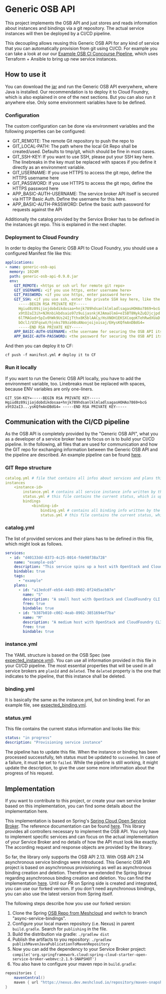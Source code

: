 # Generic OSB API

This project implements the OSB API and just stores and reads information about instances and bindings via a git repository. 
The actual service instances will then be deployed by a CI/CD pipeline.

This decoupling allows reusing this Generic OSB API for any kind of service that you can automatically provision from git using CI/CD.
For example you can take a look at our our [Example OSB CI Concourse Pipeline](https://github.com/Meshcloud/example-osb-ci), 
which uses Terraform + Ansible to bring up new service instances.

## How to use it
You can download the [jar](https://swift.os.eu-de-darz.msh.host/swift/v1/publish/generic-osb-api-0.9.0.jar) and run the 
Generic OSB API everywhere, where Java is installed. Our recommendation is to deploy it to Cloud Foundry, which is also 
explained in one of the next sections. But you can also run it anywhere else. Only some environment variables have to 
be defined.

### Configuration

The custom configuration can be done via environment variables and the following properties can be configured:

- GIT_REMOTE: The remote Git repository to push the repo to
- GIT_LOCAL-PATH: The path where the local Git Repo shall be created/used. Defaults to tmp/git, which should be fine in
most cases.
- GIT_SSH-KEY: If you want to use SSH, please put your SSH key here. The linebreaks in the key must be replaced with 
spaces if you define it directly as an environment variable.
- GIT_USERNAME: If you use HTTPS to access the git repo, define the HTTPS username here
- GIT_PASSWORD: If you use HTTPS to access the git repo, define the HTTPS password here
- APP_BASIC-AUTH-USERNAME: The service broker API itself is secured via HTTP Basic Auth. Define the username for this here.
- APP_BASIC-AUTH-PASSWORD: Define the basic auth password for requests against the API

Additionally the catalog provided by the Service Broker has to be defined in the instances git repo. This is explained 
in the next chapter.

### Deployment to Cloud Foundry

In order to deploy the Generic OSB API to Cloud Foundry, you should use a configured Manifest file like this:

```yaml
applications:
- name: generic-osb-api
  memory: 1024M
  path: generic-osb-api-0.9.0.jar
  env:
    GIT_REMOTE: <https or ssh url for remote git repo>
    GIT_USERNAME: <if you use https, enter username here>
    GIT_PASSWORD: <if you use https, enter password here>
    GIT_SSH: <if you use ssh, enter the private SSH key here, like the example shows>
      -----BEGIN RSA PRIVATE KEY-----
      Hgiud8z89ijiojdobdikdosaa+hnjk789hdsanlklmladlsagasHOHAo7869+bcG
      x9tD2aI3ih+NJKnbikbdsaio97z9uijasnkjKJAmaölmö+eISBT8NykZuQJjcjpd
      6lTMAGod+5pIv0hWk9Us24IjTthx8K5blAACy/HsXNOH1EKSXCoqoKTehRwdXUaD
      bOclJ/U3FqswV/hjnks789za98sANoojoijoisaj/EHysKQfmAnDBdG4=
      -----END RSA PRIVATE KEY-----
    APP_BASIC-AUTH-USERNAME: <the username for securing the OSB API itself>
    APP_BASIC-AUTH-PASSWORD: <the password for securing the OSB API itself>
```

And then you can deploy it to CF:
```
cf push -f manifest.yml # deploy it to CF
```

### Run it locally
If you want to run the Generic OSB API locally, you have to add the environment variable, too. Linebreaks must be replaced
with spaces, because ENV variables are only one-liners.

```GIT_SSH-KEY=-----BEGIN RSA PRIVATE KEY----- Hgiud8z89ijiojdobdikdosaa+hnjk789hdsanlklmladlsagasHOHAo7869+bcG x9tD2aI3...ysKQfmAnDBdG4= -----END RSA PRIVATE KEY-----```

## Communication with the CI/CD pipeline
As the OSB API is completely provided by the "Generic OSB API", what you as a developer of a service broker have to focus
on is to build your CI/CD pipeline. In the following, all files that are used for communication and how the GIT repo
for exchanging information between the Generic OSB API and the pipeline are described. An example pipeline can be found
[here](https://github.com/Meshcloud/example-osb-ci).

### GIT Repo structure
```yaml
catalog.yml # file that contains all infos about services and plans this Service broker provides
instances
    <instance-id>
        instance.yml # contains all service instance info written by the Generic OSB API
        status.yml # this file contains the current status, which is updated by the pipeline
        bindings
            <binding-id>
                binding.yml # contains all binding info written by the Generic OSB API
                status.yml # this file contains the current status, which is updated by the pipeline
```

### catalog.yml
The list of provided services and their plans has to be defined in this file, which might look as follows.
```yaml
services:
  - id: "d40133dd-8373-4c25-8014-fde98f38a728"
    name: "example-osb"
    description: "This service spins up a host with OpenStack and Cloud Foundry CLI installed."
    bindable: true
    tags:
      - "example"
    plans:
      - id: "a13edcdf-eb54-44d3-8902-8f24d5acb07e"
        name: "S"
        description: "A small host with OpenStack and CloudFoundry CLI installed"
        free: true
        bindable: true
      - id: "b387b010-c002-4eab-8902-3851694ef7ba"
        name: "M"
        description: "A medium host with OpenStack and CloudFoundry CLI installed"
        free: true
        bindable: true
```

### instance.yml
The YAML structure is based on the OSB Spec (see [expected_instance.yml](src/test/resources/expected_instance.yml)).
You can use all information provided in this file in your CI/CD pipeline. The most essential properties that will be
used in all service brokers are `planId` and `deleted`. The `deleted` property is the one that indicates to the pipeline,
that this instance shall be deleted.

### binding.yml
It is basically the same as the instance.yml, but on binding level. For an example file, see
[expected_binding.yml](src/test/resources/expected_binding.yml).

### status.yml
This file contains the current status information and looks like this:
```yaml
status: "in progress"
description: "Provisioning service instance"
```

The pipeline has to update this file. When the instance or binding has been processed successfully, teh status must be 
updated to `succeeded`. In case of a failure, it must be set to `failed`. While the pipeline is still working, it might
update the description, to give the user some more information about the progress of his request. 

## Implementation
If you want to contribute to this project, or create your own service broker based on this implementation, 
you can find some details about the implementation here.

This implementation is based on Spring's [Spring Cloud Open Service Broker](https://spring.io/projects/spring-cloud-open-service-broker).
The reference documentation can be found [here](https://docs.spring.io/spring-cloud-open-service-broker/docs/2.1.0.BUILD-SNAPSHOT/reference/html5/).
This library provides all controllers necessary to implement the OSB API. You only have to implement specific services
and can focus on the actual implementation of your Service Broker and no details of how the API must look like exactly.
The according request and response objects are provided by the library.

So far, the library only supports the OSB API 2.13. With OSB API 2.14 asynchronous service bindings were introduced.
This Generic OSB API project is based on asynchronous provisioning as well as asynchronous binding creation and deletion.
Therefore we extended the Spring library regarding asynchronous binding creation and deletion. You can find the 
implementation [here](https://github.com/Meshcloud/spring-cloud-open-service-broker/tree/async-service-bindings). 
Until our PR on Spring side is created and integrated, you can use our forked version. If you don't need asynchronous
bindings, you can also use the latest version from Spring itself.

The following steps describe how you use our forked version:

1. Clone the Spring [OSB Repo from Meshcloud](https://github.com/Meshcloud/spring-cloud-open-service-broker/tree/async-service-bindings)
and switch to branch "async-service-bindings".
2. Configure your local maven repository (i.e. Nexus) in parent `build.gradle`. Search for `publishing` in the file.
3. Build the distribution via gradle: `./gradlew dist`
4. Publish the artifacts to you repository: `./gradlew publishMavenJavaPublicationToMavenRepository`
5. Now you can add the dependency to your Service Broker project:
`compile('org.springframework.cloud:spring-cloud-starter-open-service-broker-webmvc:2.1.9-SNAPSHOT')`
6. You also have to configure your maven repo in `build.gradle`:
``` gradle
repositories {
    mavenCentral()
    maven { url "https://nexus.dev.meshcloud.io/repository/maven-snapshots/" }
}
```
